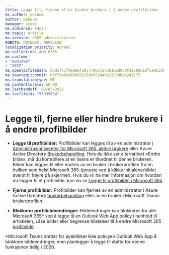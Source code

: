 ```yaml
---
title: Legge til, fjerne eller hindre brukere i å endre profilbilder
ms.author: pebaum
author: pebaum
manager: scotv
ms.audience: Admin
ms.topic: article
ms.service: o365-administration
ROBOTS: NOINDEX, NOFOLLOW
localization_priority: Normal
ms.collection: Adm_O365
ms.custom:
- "9001499"
- "3552"
ms.openlocfilehash: b3d5fc1f0ede6f28c7786ccac36162d9cdfde560d1df5e0c3db8128b5ee51a4f
ms.sourcegitcommit: b5f7da89a650d2915dc652449623c78be6247175
ms.translationtype: MT
ms.contentlocale: nb-NO
ms.lasthandoff: 08/05/2021
ms.locfileid: "53935634"
---
```

# <a name="add-remove-or-prevent-users-from-changing-profile-photos"></a>Legge til, fjerne eller hindre brukere i å endre profilbilder

- **Legge til profilbilder:** Profilbilder kan legges til av en administrator [i Administrasjonssenter for Microsoft 365, aktive brukere](https://admin.microsoft.com/Adminportal/Home?source=applauncher#/users) eller Azure Active Directory [Brukerbehandling](https://portal.azure.com/#blade/Microsoft_AAD_IAM/UsersManagementMenuBlade/AllUsers).  Hvis du ikke ser alternativet «Endre bilde», må du kontrollere at en lisens er tilordnet til denne brukeren. Bilder kan legges til eller endres av en bruker i brukerprofilen fra en hvilken som helst Microsoft 365-tjeneste ved å klikke initialene/bildet øverst til høyre på skjermen. Hvis du vil ha mer informasjon om hvordan du legger til et profilbilde, kan du se [Legge til profilbildet i Microsoft 365](https://support.office.com/article/add-your-profile-photo-to-office-365-2eaf93fd-b3f1-43b9-9cdc-bdcd548435b7).

- **Fjerne profilbilder:** Profilbilder kan fjernes av en administrator i Azure Active Directory [brukerbehandling](https://portal.azure.com/#blade/Microsoft_AAD_IAM/UsersManagementMenuBlade/AllUsers) eller av en bruker i Microsoft Teams brukerprofilen.

- **Blokkerer profilbildeendringer:** Bildeendringer kan blokkeres for alle Microsoft 365* ved å legge til en Outlook Web App policy i henhold til artikkelen, Låse bilder eller begrense tillatelser til å endre Microsoft 365 [profilbilde](https://answers.microsoft.com/msoffice/forum/msoffice_o365admin-mso_dep365-mso_o365b/locking-photos-or-restricting-permissions-to/1d19ae4f-de5d-4c3d-a0ad-4b8b8ac32e3d).

*Microsoft Teams støtter for øyeblikket ikke policyen Outlook Web App å blokkere bildeendringer, men planlegger å legge til støtte for denne funksjonen tidlig i 2020.
